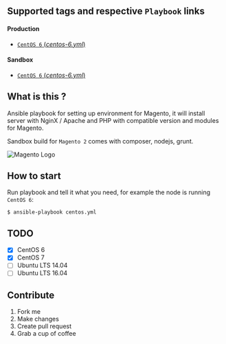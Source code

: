 ## Supported tags and respective `Playbook` links
#### Production
* [`CentOS 6` (*centos-6.yml*)](https://github.com/locnh/ansible-magento/blob/master/centos-6.yml)

#### Sandbox
* [`CentOS 6` (*centos-6.yml*)](https://github.com/locnh/ansible-magento/blob/develop/centos-6.yml)

## What is this ?
Ansible playbook for setting up environment for Magento, it will install server with NginX / Apache and PHP with compatible version and modules for Magento.

Sandbox build for `Magento 2` comes with composer, nodejs, grunt.

![Magento Logo](https://upload.wikimedia.org/wikipedia/en/c/c2/Magento_logo.png)

## How to start
Run playbook and tell it what you need, for example the node is running `CentOS 6`:
  ```
  $ ansible-playbook centos.yml
  ```

## TODO
- [x] CentOS 6
- [x] CentOS 7
- [ ] Ubuntu LTS 14.04
- [ ] Ubuntu LTS 16.04

## Contribute
1. Fork me
2. Make changes
3. Create pull request
4. Grab a cup of coffee
